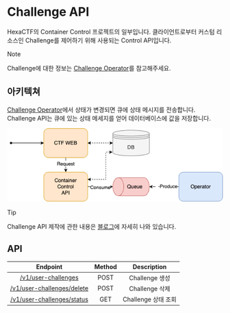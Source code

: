 # Challenge API

HexaCTF의 Container Control 프로젝트의 일부입니다.
클라이언트로부터 커스텀 리소스인 Challenge를 제어하기 위해 사용되는 Control API입니다.

> [!NOTE]  
> Challenge에 대한 정보는 [Challenge Operator](https://github.com/HexaCTF/challenge-operator)를 참고해주세요.

## 아키텍쳐

[Challenge Operator](https://github.com/HexaCTF/challenge-operator)에서 상태가 변경되면 큐에 상태 메시지를 전송합니다. Challenge API는 큐에 있는 상태 메세지를 얻어 데이터베이스에 값을 저장합니다.

![시스템 구성도](./imgs/image.png)

> [!TIP]  
> Challenge API 제작에 관한 내용은 [블로그](https://medium.com/s0okju-tech/hexactf-10-%EC%95%84%ED%82%A4%ED%85%8D%EC%B3%90-%EC%84%A4%EA%B3%84-%EB%B0%8F-challenge-control-api-%EC%A0%9C%EC%9E%91-7eac7a44fc5c)에 자세히 나와 있습니다.

## API

|                          Endpoint                           | Method |     Description     |
| :---------------------------------------------------------: | :----: | :-----------------: |
|        [/v1/user-challenges](./md/user-challenge.md)        |  POST  |   Challenge 생성    |
| [/v1/user-challenges/delete](./md/user-challenge-delete.md) |  POST  |   Challenge 삭제    |
| [/v1/user-challenges/status](./md/user-challenge-status.md) |  GET   | Challenge 상태 조회 |


